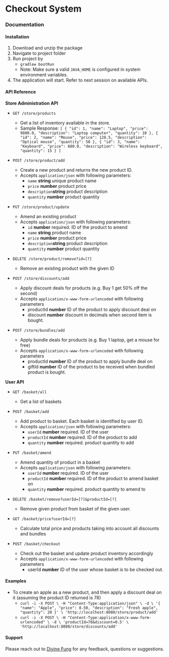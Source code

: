 # Checkout System

### Documentation

#### Installation
1. Download and unzip the package
1. Navigate to project folder
1. Run project by
   * `gradlew bootRun`
   * Note: Make sure a valid `JAVA_HOME` is configured in system environment variables.
1. The application will start. Refer to next session on available APIs.



#### API Reference
**Store Administration API**
* `GET /store/products`
   * Get a list of inventory available in the store.
   * Sample Response: `[
     {
     "id": 1,
     "name": "Laptop",
     "price": 9800.0,
     "description": "Laptop computer",
     "quantity": 10
     },
     {
     "id": 2,
     "name": "Mouse",
     "price": 128.5,
     "description": "Optical mouse",
     "quantity": 50
     },
     {
     "id": 3,
     "name": "Keyboard",
     "price": 680.0,
     "description": "Wireless keyboard",
     "quantity": 15
     }
     ]`

* `POST /store/product/add`
   * Create a new product and returns the new product ID.
   * Accepts `application/json` with following parameters:
      * `name` **string** unique product name 
      * `price` **number** product price
      * `description`**string** product description
      * `quantity` **number** product quantity
      
* `PUT /store/product/update`
   * Amend an existing product
   * Accepts `application/json` with following parameters:
      * `id` **number** required. ID of the product to amend
      * `name` **string** product name 
      * `price` **number** product price
      * `description`**string** product description
      * `quantity` **number** product quantity

* `DELETE /store/product/remove?id=[?]`
   * Remove an existing product with the given ID
   
* `POST /store/discounts/add`
   * Apply discount deals for products (e.g. Buy 1 get 50% off the second)
   * Accepts `application/x-www-form-urlencoded` with following parameters
      * productId **number** ID of the product to apply discount deal on
      * discount **number** discount in decimals when second item is bought.
   
   
* `POST /store/bundles/add`
   * Apply bundle deals for products (e.g. Buy 1 laptop, get a mouse for free)
   * Accepts `application/x-www-form-urlencoded` with following parameters
      * productId **number** ID of the product to apply bundle deal on
      * giftId **number** ID of the product to be received when bundled product is bought.

**User API**

* `GET /basket/all`
   * Get a list of baskets

* `POST /basket/add`
   * Add product to basket. Each basket is identified by user ID.
   * Accepts `application/json` with following parameters:
      * `userId` **number** required. ID of the user
      * `productId` **number** required. ID of the product to add
      * `quantity` **number** required. product quantity to add
      
* `PUT /basket/amend`
   * Amend quantity of product in a basket
   * Accepts `application/json` with following parameters:
      * `userId` **number** required. ID of the user
      * `productId` **number** required. ID of the product to amend basket on
      * `quantity` **number** required. product quantity to amend to
   
* `DELETE /basket/remove?userId=[?]&productId=[?]`
   * Remove given product from basket of the given user.
   
* `GET /basket/price?userId=[?]`
   * Calculate total price and products taking into account all discounts and bundles

* `POST /basket/checkout`
   * Check out the basket and update product inventory accordingly
   * Accepts `application/x-www-form-urlencoded` with following parameters
      * userId **number** ID of the user whose basket is to be checked out.


#### Examples
* To create an apple as a new product, and then apply a discount deal on it (assuming the product ID returned is 78) 
   * `curl -i -X POST \
        -H "Content-Type:application/json" \
        -d \
     '{
       "name": "Apple",
       "price": 8.50,
       "description": "Fresh apple",
       "quantity": 20
     }' \
      'http://localhost:8080/store/product/add'`
   * `curl -i -X POST \
        -H "Content-Type:application/x-www-form-urlencoded" \
        -d \
     'productId=78&discount=0.5' \
      'http://localhost:8080/store/discounts/add'`


#### Support
Please reach out to [Divine Fung](mailto:fdivine321-linkedin@yahoo.com) for any feedback, questions or suggestions.
